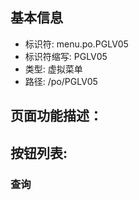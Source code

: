 
## 基本信息

- 标识符: menu.po.PGLV05
- 标识符缩写: PGLV05
- 类型: 虚拟菜单
- 路径: /po/PGLV05

## 页面功能描述：





## 按钮列表:


### 查询


